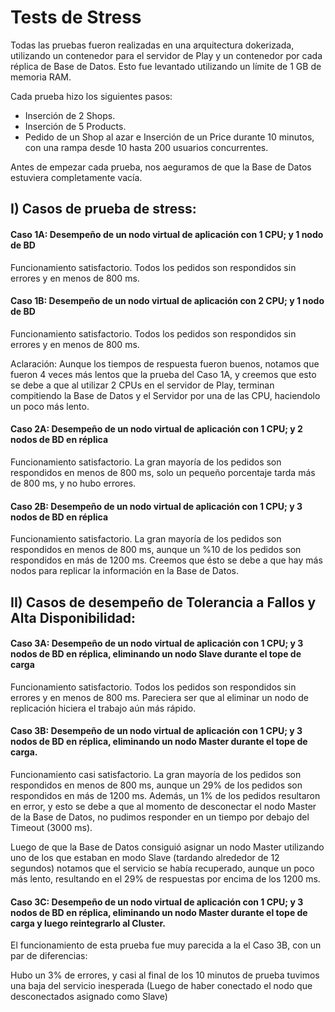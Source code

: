 # Tests de Stress

Todas las pruebas fueron realizadas en una arquitectura dokerizada, utilizando un contenedor para el servidor de Play y un contenedor por cada réplica de Base de Datos. Esto fue levantado utilizando un límite de 1 GB de memoria RAM.

Cada prueba hizo los siguientes pasos:

- Inserción de 2 Shops.
- Inserción de 5 Products.
- Pedido de un Shop al azar e Inserción de un Price durante 10 minutos, con una rampa desde 10 hasta 200 usuarios concurrentes.

Antes de empezar cada prueba, nos aeguramos de que la Base de Datos estuviera completamente vacía.

## I) Casos de prueba de stress:

#### Caso 1A: Desempeño de un nodo virtual de aplicación con 1 CPU; y 1 nodo de BD

Funcionamiento satisfactorio. Todos los pedidos son respondidos sin errores y en menos de 800 ms.

#### Caso 1B: Desempeño de un nodo virtual de aplicación con 2 CPU; y 1 nodo de BD

Funcionamiento satisfactorio. Todos los pedidos son respondidos sin errores y en menos de 800 ms.

Aclaración: Aunque los tiempos de respuesta fueron buenos, notamos que fueron 4 veces más lentos que la prueba del Caso 1A, y creemos que esto se debe a que al utilizar 2 CPUs en el servidor de Play, terminan compitiendo la Base de Datos y el Servidor por una de las CPU, haciendolo un poco más lento.

#### Caso 2A: Desempeño de un nodo virtual de aplicación con 1 CPU; y 2 nodos de BD en réplica

Funcionamiento satisfactorio. La gran mayoría de los pedidos son respondidos en menos de 800 ms, solo un pequeño porcentaje tarda más de 800 ms, y no hubo errores.

#### Caso 2B: Desempeño de un nodo virtual de aplicación con 1 CPU; y 3 nodos de BD en réplica

Funcionamiento satisfactorio. La gran mayoría de los pedidos son respondidos en menos de 800 ms, aunque un %10 de los pedidos son respondidos en más de 1200 ms. Creemos que ésto se debe a que hay más nodos para replicar la información en la Base de Datos.


## II) Casos de desempeño de Tolerancia a Fallos y Alta Disponibilidad:

#### Caso 3A: Desempeño de un nodo virtual de aplicación con 1 CPU; y 3 nodos de BD en réplica, eliminando un nodo Slave durante el tope de carga

Funcionamiento satisfactorio. Todos los pedidos son respondidos sin errores y en menos de 800 ms. Pareciera ser que al eliminar un nodo de replicación hiciera el trabajo aún más rápido.

#### Caso 3B: Desempeño de un nodo virtual de aplicación con 1 CPU; y 3 nodos de BD en réplica, eliminando un nodo Master durante el tope de carga.

Funcionamiento casi satisfactorio. La gran mayoría de los pedidos son respondidos en menos de 800 ms, aunque un 29% de los pedidos son respondidos en más de 1200 ms. Además, un 1% de los pedidos resultaron en error, y esto se debe a que al momento de desconectar el nodo Master de la Base de Datos, no pudimos responder en un tiempo por debajo del Timeout (3000 ms). 

Luego de que la Base de Datos consiguió asignar un nodo Master utilizando uno de los que estaban en modo Slave (tardando alrededor de 12 segundos) notamos que el servicio se había recuperado, aunque un poco más lento, resultando en el 29% de respuestas por encima de los 1200 ms.

#### Caso 3C: Desempeño de un nodo virtual de aplicación con 1 CPU; y 3 nodos de BD en réplica, eliminando un nodo Master durante el tope de carga y luego reintegrarlo al Cluster.

El funcionamiento de esta prueba fue muy parecida a la el Caso 3B, con un par de diferencias:

Hubo un 3% de errores, y casi al final de los 10 minutos de prueba tuvimos una baja del servicio inesperada (Luego de haber conectado el nodo que desconectados asignado como Slave)
